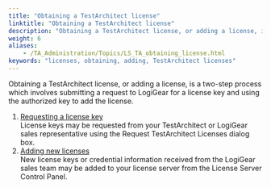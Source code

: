 ```yaml
--- 
title: "Obtaining a TestArchitect license"
linktitle: "Obtaining a TestArchitect license"
description: "Obtaining a TestArchitect license, or adding a license, is a two-step process which involves submitting a request to LogiGear for a license key and using the authorized key to add the license."
weight: 6
aliases: 
    - /TA_Administration/Topics/LS_TA_obtaining_license.html
keywords: "licenses, obtaining, adding, TestArchitect licenses"
---
```


Obtaining a TestArchitect license, or adding a license, is a two-step process which involves submitting a request to LogiGear for a license key and using the authorized key to add the license.

1.  [Requesting a license key](/administration-guide/license-server/obtaining-a-testarchitect-license/requesting-a-license-key)  
License keys may be requested from your TestArchitect or LogiGear sales representative using the Request TestArchitect Licenses dialog box.
2.  [Adding new licenses](/administration-guide/license-server/obtaining-a-testarchitect-license/adding-new-licenses)  
New license keys or credential information received from the LogiGear sales team may be added to your license server from the License Server Control Panel.




